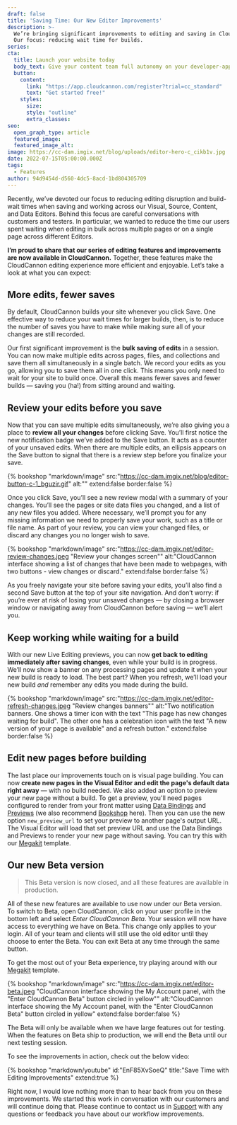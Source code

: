 ```yaml
---
draft: false
title: 'Saving Time: Our New Editor Improvements'
description: >-
  We’re bringing significant improvements to editing and saving in CloudCannon.
  Our focus: reducing wait time for builds.  
series:
cta:
  title: Launch your website today
  body_text: Give your content team full autonomy on your developer-approved tech stack with CloudCannon.
  button:
    content: 
      link: "https://app.cloudcannon.com/register?trial=cc_standard"
      text: "Get started free!"
    styles:
      size:
      style: "outline"
      extra_classes:
seo:
  open_graph_type: article
  featured_image:
  featured_image_alt:
image: https://cc-dam.imgix.net/blog/uploads/editor-hero-c_cikb1v.jpg
date: 2022-07-15T05:00:00.000Z
tags:
  - Features
author: 94d9454d-d560-4dc5-8acd-1bd804305709
---
```

Recently, we’ve devoted our focus to reducing editing disruption and build-wait times when saving and working across our Visual, Source, Content, and Data Editors. Behind this focus are careful conversations with customers and testers. In particular, we wanted to reduce the time our users spent waiting when editing in bulk across multiple pages or on a single page across different Editors.

**I’m proud to share that our series of editing features and improvements are now available in CloudCannon.** Together, these features make the CloudCannon editing experience more efficient and enjoyable. Let’s take a look at what you can expect:

## More edits, fewer saves

By default, CloudCannon builds your site whenever you click Save. One effective way to reduce your wait times for larger builds, then, is to reduce the number of saves you have to make while making sure all of your changes are still recorded. 

Our first significant improvement is the **bulk saving** **of edits** in a session. You can now make multiple edits across pages, files, and collections and save them all simultaneously in a single batch. We record your edits as you go, allowing you to save them all in one click. This means you only need to wait for your site to build once. Overall this means fewer saves and fewer builds — saving you (ha\!) from sitting around and waiting.

## Review your edits before you save

Now that you can save multiple edits simultaneously, we’re also giving you a place to **review all your changes** before clicking Save. You’ll first notice the new notification badge we’ve added to the Save button. It acts as a counter of your unsaved edits. When there are multiple edits, an ellipsis appears on the Save button to signal that there is a review step before you finalize your save. 

{% bookshop "markdown/image" src:"https://cc-dam.imgix.net/blog/editor-button-c-1_bguzir.gif" alt:"" extend:false border:false %}

Once you click Save, you’ll see a new review modal with a summary of your changes. You’ll see the pages or site data files you changed, and a list of any new files you added. Where necessary, we’ll prompt you for any missing information we need to properly save your work, such as a title or file name. As part of your review, you can view your changed files, or discard any changes you no longer wish to save. 

{% bookshop "markdown/image" src:"https://cc-dam.imgix.net/editor-review-changes.jpeg "Review your changes screen"" alt:"CloudCannon interface showing a list of changes that have been made to webpages, with two buttons - view changes or discard." extend:false border:false %}

As you freely navigate your site before saving your edits, you’ll also find a second Save button at the top of your site navigation. And don’t worry: if you’re ever at risk of losing your unsaved changes — by closing a browser window or navigating away from CloudCannon before saving — we’ll alert you.

## Keep working while waiting for a build

With our new Live Editing previews, you can now **get back to editing immediately after saving changes**, even while your build is in progress. We’ll now show a banner on any processing pages and update it when your new build is ready to load. The best part? When you refresh, we’ll load your new build *and* remember any edits you made during the build. 

{% bookshop "markdown/image" src:"https://cc-dam.imgix.net/editor-refresh-changes.jpeg "Review changes banners"" alt:"Two notification banners. One shows a timer icon with the text &quot;This page has new changes waiting for build&quot;. The other one has a celebration icon with the text &quot;A new version of your page is available&quot; and a refresh button." extend:false border:false %}

## Edit new pages before building 

The last place our improvements touch on is visual page building. You can now **create new pages in the Visual Editor and edit the page's default data right away** — with no build needed. We also added an option to preview your new page without a build. To get a preview, you'll need pages configured to render from your front matter using [Data Bindings](https://cloudcannon.com/documentation/articles/what-are-visual-data-bindings/?) and [Previews](https://cloudcannon.com/documentation/articles/what-is-live-editing/?) (we also recommend [Bookshop](https://github.com/CloudCannon/bookshop/blob/main/guides/live-editing.adoc) here). Then you can use the new option `new_preview_url` to set your preview to another page's output URL. The Visual Editor will load that set preview URL and use the Data Bindings and Previews to render your new page without saving. You can try this with our [Megakit](https://cloudcannon.com/community/themes/megakit/) template. 

## Our new Beta version 

> This Beta version is now closed, and all these features are available in production. 

All of these new features are available to use now under our Beta version. To switch to Beta, open CloudCannon, click on your user profile in the bottom left and select *Enter CloudCannon Beta*. Your session will now have access to everything we have on Beta. This change only applies to your login. All of your team and clients will still use the old editor until they choose to enter the Beta. You can exit Beta at any time through the same button. 

To get the most out of your Beta experience, try playing around with our [Megakit](https://cloudcannon.com/community/themes/megakit/) template.

{% bookshop "markdown/image" src:"https://cc-dam.imgix.net/editor-beta.jpeg "CloudCannon interface showing the My Account panel, with the &quot;Enter CloudCannon Beta&quot; button circled in yellow"" alt:"CloudCannon interface showing the My Account panel, with the &quot;Enter CloudCannon Beta&quot; button circled in yellow" extend:false border:false %}

The Beta will only be available when we have large features out for testing. When the features on Beta ship to production, we will end the Beta until our next testing session.

To see the improvements in action, check out the below video: 

{% bookshop "markdown/youtube" id:"EnF85XvSoeQ" title:"Save Time with Editing Improvements" extend:true %}

Right now, I would love nothing more than to hear back from you on these
improvements. We started this work in conversation with our customers and
will continue doing that. Please continue to contact us in
[Support](https://cloudcannon.com/documentation/support/) with any questions or feedback you have
about our workflow improvements. 